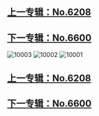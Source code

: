 ## [上一专辑：No.6208](https://github.com/whaogx/Image/edit/main/%E6%9E%97%E6%98%9F%E9%98%91/No.6208.md)
## [下一专辑：No.6600](https://github.com/whaogx/Image/edit/main/%E6%9E%97%E6%98%9F%E9%98%91/No.6600.md)
![10003](https://github.com/user-attachments/assets/01c4f2ba-998d-4654-9585-ca923d61927b)
![10002](https://github.com/user-attachments/assets/b6dafb2d-d7c1-4cc9-a089-28fa9646e173)
![10001](https://github.com/user-attachments/assets/066d4cdc-14f3-46e2-a037-35ea374ad8d3)
## [上一专辑：No.6208](https://github.com/whaogx/Image/edit/main/%E6%9E%97%E6%98%9F%E9%98%91/No.6208.md)
## [下一专辑：No.6600](https://github.com/whaogx/Image/edit/main/%E6%9E%97%E6%98%9F%E9%98%91/No.6600.md)
